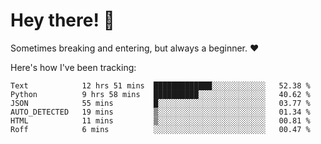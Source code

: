 # Hey there! 👋
Sometimes breaking and entering, but always a beginner. ❤️

Here's how I've been tracking:
<!--START_SECTION:waka-->

```text
Text            12 hrs 51 mins  █████████████░░░░░░░░░░░░   52.38 %
Python          9 hrs 58 mins   ██████████░░░░░░░░░░░░░░░   40.62 %
JSON            55 mins         █░░░░░░░░░░░░░░░░░░░░░░░░   03.77 %
AUTO_DETECTED   19 mins         ▒░░░░░░░░░░░░░░░░░░░░░░░░   01.34 %
HTML            11 mins         ▒░░░░░░░░░░░░░░░░░░░░░░░░   00.81 %
Roff            6 mins          ░░░░░░░░░░░░░░░░░░░░░░░░░   00.47 %
```

<!--END_SECTION:waka-->

